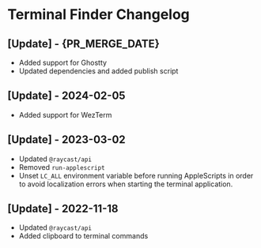# Terminal Finder Changelog

## [Update] - {PR_MERGE_DATE}

- Added support for Ghostty
- Updated dependencies and added publish script

## [Update] - 2024-02-05

- Added support for WezTerm

## [Update] - 2023-03-02

- Updated `@raycast/api`
- Removed `run-applescript`
- Unset `LC_ALL` environment variable before running AppleScripts in order to avoid localization errors when starting the terminal application.

## [Update] - 2022-11-18

- Updated `@raycast/api`
- Added clipboard to terminal commands
